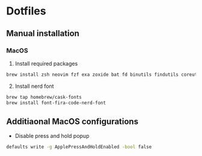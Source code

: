 # Dotfiles

## Manual installation

### MacOS

1. Install required packages

```bash
brew install zsh neovim fzf exa zoxide bat fd binutils findutils coreutils grep
```

2. Install nerd font

```bash
brew tap homebrew/cask-fonts
brew install font-fira-code-nerd-font
```

## Additiaonal MacOS configurations

- Disable press and hold popup

```bash
defaults write -g ApplePressAndHoldEnabled -bool false
```
